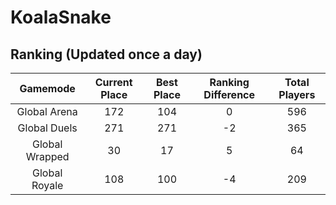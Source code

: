 # KoalaSnake

## Ranking (Updated once a day)
| Gamemode | Current Place | Best Place | Ranking Difference | Total Players |
|:--------:|:-------------:|:----------:|:------------------:|:-------------:|
| Global Arena | 172 | 104 | 0 | 596 |
| Global Duels | 271 | 271 | -2 | 365 |
| Global Wrapped | 30 | 17 | 5 | 64 |
| Global Royale | 108 | 100 | -4 | 209 |

